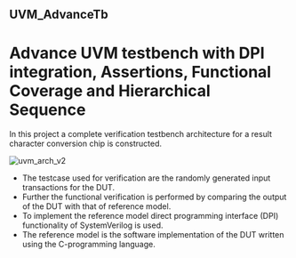## UVM_AdvanceTb
# Advance UVM testbench with DPI integration, Assertions, Functional Coverage and Hierarchical Sequence

In this project a complete verification testbench architecture for a result character conversion chip is constructed.


![uvm_arch_v2](https://user-images.githubusercontent.com/13079690/69000332-b9e58000-089b-11ea-8f1e-323dc407b2ca.png)

- The testcase used for verification are the randomly generated input transactions for the DUT.
- Further the functional verification is performed by comparing the output of the DUT with that of reference model.
- To implement the reference model direct programming interface (DPI) functionality of SystemVerilog is used.
- The reference model is the software implementation of the DUT written using the C-programming language. 
